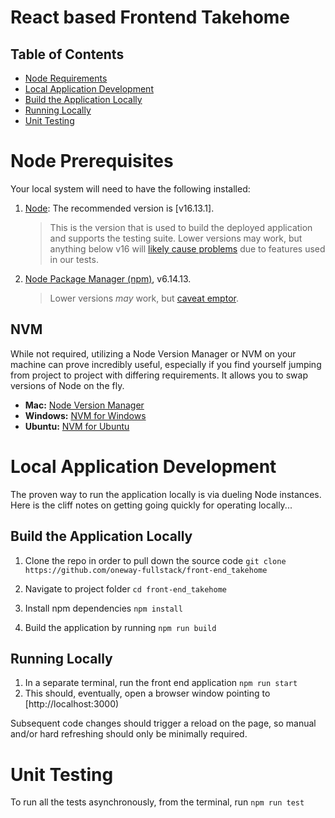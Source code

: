 # React based Frontend Takehome

## Table of Contents

-   [Node Requirements](#node-prerequisites)
-   [Local Application Development](#local-application-development)
-   [Build the Application Locally](#build-the-application-locally)
-   [Running Locally](#running-locally)
-   [Unit Testing](#unit-testing)

# Node Prerequisites

Your local system will need to have the following installed:

1. [Node](https://nodejs.org/en/): The recommended version is [v16.13.1].
   <br>

    > This is the version that is used to build the deployed application and supports the testing suite. Lower versions may work, but anything below v16 will [likely cause problems](https://www.redhat.com/en/blog/nodejs-16-here-updated-platform-support-v8-version-9-and-more) due to features used in our tests.

2. [Node Package Manager (npm)](https://www.npmjs.com/), v6.14.13.
   <br>
    > Lower versions _may_ work, but [caveat emptor](https://en.wikipedia.org/wiki/Caveat_emptor).

## NVM

While not required, utilizing a Node Version Manager or NVM on your machine can prove incredibly useful, especially if you find yourself jumping from project to project with differing requirements. It allows you to swap versions of Node on the fly.

-   **Mac:** [Node Version Manager](https://github.com/nvm-sh/nvm)
-   **Windows:** [NVM for Windows](https://github.com/coreybutler/nvm-windows#installation--upgrades)
-   **Ubuntu:** [NVM for Ubuntu](https://github.com/nvm-sh/nvm#installing-nvm-on-alpine-linux)

# Local Application Development

The proven way to run the application locally is via dueling Node instances.
Here is the cliff notes on getting going quickly for operating locally...

## Build the Application Locally

1.  Clone the repo in order to pull down the source code
    `git clone https://github.com/oneway-fullstack/front-end_takehome`

2.  Navigate to project folder
    `cd front-end_takehome`

3.  Install npm dependencies
    `npm install`

4.  Build the application by running `npm run build`

## Running Locally

1. In a separate terminal, run the front end application
   `npm run start`
2. This should, eventually, open a browser window pointing to [http://localhost:3000)

Subsequent code changes should trigger a reload on the page, so manual and/or hard refreshing should only be minimally required.

# Unit Testing

To run all the tests asynchronously, from the terminal, run `npm run test`
